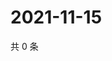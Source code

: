 # 2021-11-15

共 0 条

<!-- BEGIN WEIBO -->
<!-- 最后更新时间 Mon Nov 15 2021 21:20:51 GMT+0800 (China Standard Time) -->

<!-- END WEIBO -->
